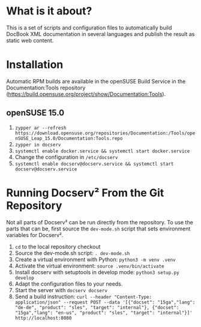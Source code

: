 # What is it about?
This is a set of scripts and configuration files to automatically build DocBook XML documentation in several languages and publish the result as static web content.

# Installation
Automatic RPM builds are available in the openSUSE Build Service in the Documentation:Tools repository (https://build.opensuse.org/project/show/Documentation:Tools).

## openSUSE 15.0
   1. ```zypper ar --refresh https://download.opensuse.org/repositories/Documentation:/Tools/openSUSE_Leap_15.0/Documentation:Tools.repo```
   2. ```zypper in docserv```
   3. ```systemctl enable docker.service && systemctl start docker.service```
   4. Change the configuration in ```/etc/docserv```
   5. ```systemctl enable docserv@docserv.service && systemctl start docserv@docserv.service```

# Running Docserv² From the Git Repository

Not all parts of Docserv² can be run directly from the repository. To use the
parts that can be, first source the `dev-mode.sh` script that sets environment
variables for Docserv².

   1. `cd` to the local repository checkout
   2. Source the dev-mode.sh script: `. dev-mode.sh`
   3. Create a virtual environment with Python: `python3 -m venv .venv`
   4. Activate the virtual environment: `source .venv/bin/activate`
   5. Install docserv with setuptools in develop mode: `python3 setup.py develop`
   6. Adapt the configuration files to your needs.
   7. Start the server with `docserv docserv`
   8. Send a build instruction: `curl --header "Content-Type: application/json" --request POST --data '[{"docset": "15ga","lang": "de-de", "product": "sles", "target": "internal"}, {"docset": "15ga","lang": "en-us", "product": "sles", "target": "internal"}]' http://localhost:8080`
